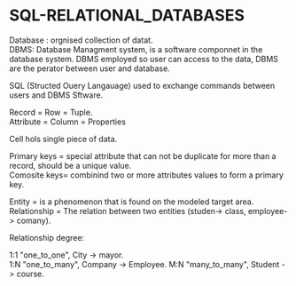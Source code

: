 # SQL-RELATIONAL_DATABASES
Database : orgnised collection of datat.  
DBMS: Database Managment system, is a software componnet in the database system. DBMS employed so user can access to the data, DBMS are the perator between user and database.


SQL (Structed Ouery Langauage) used to exchange commands between users and DBMS Sftware.

Record = Row = Tuple.   
Attribute = Column = Properties


Cell hols single piece of data.

Primary keys = special attribute that can not be duplicate for more than a record, should be a unique value.   
Comosite keys= combinind two or more attributes values to form a primary key.


Entity = is a phenomenon that is found on the modeled target area.
Relationship = The relation between two entities (studen-> class, employee-> comany).   


Relationship degree:

1:1  "one_to_one",    City -> mayor.   
1:N  "one_to_many",    Company -> Employee. 
M:N  "many_to_many",    Student -> course. 
